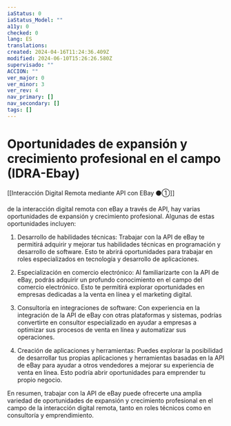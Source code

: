 ```yaml
---
iaStatus: 0
iaStatus_Model: ""
a11y: 0
checked: 0
lang: ES
translations: 
created: 2024-04-16T11:24:36.409Z
modified: 2024-06-10T15:26:26.580Z
supervisado: ""
ACCION: ""
ver_major: 0
ver_minor: 3
ver_rev: 4
nav_primary: []
nav_secondary: []
tags: []
---
```

# Oportunidades de expansión y crecimiento profesional en el campo (IDRA-Ebay)

[[Interacción Digital Remota mediante API con EBay ⚫①]]

de la interacción digital remota con eBay a través de API, hay varias oportunidades de expansión y crecimiento profesional. Algunas de estas oportunidades incluyen:

1. Desarrollo de habilidades técnicas: Trabajar con la API de eBay te permitirá adquirir y mejorar tus habilidades técnicas en programación y desarrollo de software. Esto te abrirá oportunidades para trabajar en roles especializados en tecnología y desarrollo de aplicaciones.

2. Especialización en comercio electrónico: Al familiarizarte con la API de eBay, podrás adquirir un profundo conocimiento en el campo del comercio electrónico. Esto te permitirá explorar oportunidades en empresas dedicadas a la venta en línea y el marketing digital.

3. Consultoría en integraciones de software: Con experiencia en la integración de la API de eBay con otras plataformas y sistemas, podrías convertirte en consultor especializado en ayudar a empresas a optimizar sus procesos de venta en línea y automatizar sus operaciones.

4. Creación de aplicaciones y herramientas: Puedes explorar la posibilidad de desarrollar tus propias aplicaciones y herramientas basadas en la API de eBay para ayudar a otros vendedores a mejorar su experiencia de venta en línea. Esto podría abrir oportunidades para emprender tu propio negocio.

En resumen, trabajar con la API de eBay puede ofrecerte una amplia variedad de oportunidades de expansión y crecimiento profesional en el campo de la interacción digital remota, tanto en roles técnicos como en consultoría y emprendimiento.
